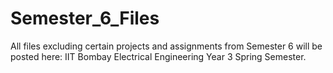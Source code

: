 # Semester_6_Files
All files excluding certain projects and assignments from Semester 6 will be posted here: IIT Bombay Electrical Engineering Year 3 Spring Semester.
